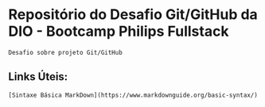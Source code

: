 # Repositório do Desafio Git/GitHub da DIO - Bootcamp Philips Fullstack 
    Desafio sobre projeto Git/GitHub

## Links Úteis:
    [Sintaxe Básica MarkDown](https://www.markdownguide.org/basic-syntax/)